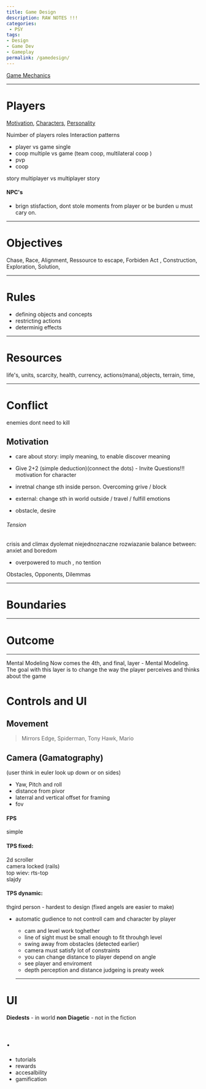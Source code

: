 ```yaml
---
title: Game Design
description: RAW NOTES !!!
categories:
 - PSY
tags:
- Design
- Game Dev
- Gameplay
permalink: /gamedesign/
---
```



[Game Mechanics](/gamemechanics/)





----


# Players

[Motivation](/motivation/), [Characters](/characters/), [Personality](/personality/)




Nuimber of players
roles
Interaction patterns

- player vs game  single  
- coop multiple vs game  (team coop, multilateral coop )
- pvp
- coop


story multiplayer vs multiplayer story



#### NPC's
- brign stisfaction, dont stole moments from player or be burden u must cary on.




---
#  Objectives
Chase, Race, Alignment, Ressource to escape, Forbiden Act , Construction, Exploration, Solution,


---
# Rules
- defining objects and concepts
- restricting actions
- determinig effects

---
# Resources
life's, units, scarcity, health, currency, actions(mana),objects, terrain, time,

---
# Conflict
enemies dont need to kill

## Motivation

- care about story: imply meaning, to enable discover meaning
- Give 2+2 (simple deduction)(connect the dots) - Invite Questions!!!
motivation for character
- inretnal change sth inside person. Overcoming grive / block
- external: change sth in world outside / travel / fulfill emotions


- obstacle, desire


###### Tension
crisis and climax
dyolemat niejednoznaczne rozwiazanie
balance between: anxiet  and boredom

- overpowered to much , no tention

Obstacles, Opponents, Dilemmas

---
# Boundaries

---
# Outcome

---
Mental Modeling
Now comes the 4th, and final, layer - Mental Modeling. The goal with this layer is to change the way the player perceives and thinks about the game



# Controls and UI

## Movement

>Mirrors Edge, Spiderman, Tony Hawk, Mario


## Camera (Gamatography)
(user think in euler look up down or on sides)

- Yaw, Pitch and roll
- distance from pivor
- laterral and vertical offset for framing
- fov



####  FPS
simple


####  TPS fixed:
2d scroller   
camera locked  (rails)    
top wiev: rts-top   
slajdy   

####  TPS dynamic:
thgird person - hardest to design  (fixed angels are easier to make)
- automatic gudience to not controll cam and character by player
   - cam and level work toghether
   - line of sight must be small enough to fit throuhgh level
   - swing away from obstacles (detected earlier)
   - camera must satisfy lot of constraints
   - you can change distance to player depend on angle
   - see player and enviroment
   - depth perception and distance judgeing is preaty week



   --------------------
# UI

**Diedests** - in world
**non Diagetic** - not in the fiction



# .
- tutorials
- rewards
- accesalbility
- gamification
